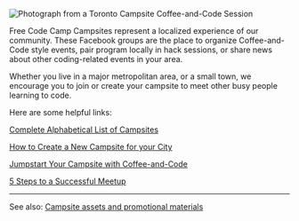 ![Photograph from a Toronto Campsite Coffee-and-Code Session](http://i.imgur.com/Elb3dfj.jpg)

Free Code Camp Campsites represent a localized experience of our community. These Facebook groups are the place to organize Coffee-and-Code style events, pair program locally in hack sessions, or share news about other coding-related events in your area. 

Whether you live in a major metropolitan area, or a small town, we encourage you to join or create your campsite to meet other busy people learning to code. 

Here are some helpful links:

[Complete Alphabetical List of Campsites](List-of-Free-Code-Camp-city-based-Campsites)

[How to Create a New Campsite for your City](How-to-create-a-Campsite-for-your-city)

[Jumpstart Your Campsite with Coffee-and-Code](http://blog.freecodecamp.com/2015/09/jump-start-your-local-campsite-with-coffee-and-code.html)

[5 Steps to a Successful Meetup](FreeCodeCamp-Organize-Campsite-Event)

-------
See also:
[Campsite assets and promotional materials](https://github.com/FreeCodeCamp/assets/tree/master/Campsite%20materials)

